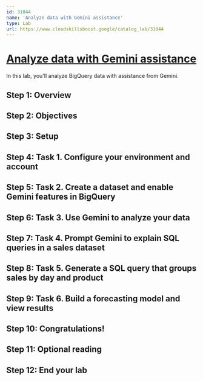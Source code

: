 ```yaml
---
id: 31044
name: 'Analyze data with Gemini assistance'
type: Lab
url: https://www.cloudskillsboost.google/catalog_lab/31044
---
```


# [Analyze data with Gemini assistance](https://www.cloudskillsboost.google/catalog_lab/31044)

In this lab, you'll analyze BigQuery data with assistance from Gemini.

## Step 1: Overview

## Step 2: Objectives

## Step 3: Setup

## Step 4: Task 1. Configure your environment and account

## Step 5: Task 2. Create a dataset and enable Gemini features in BigQuery

## Step 6: Task 3. Use Gemini to analyze your data

## Step 7: Task 4. Prompt Gemini to explain SQL queries in a sales dataset

## Step 8: Task 5. Generate a SQL query that groups sales by day and product

## Step 9: Task 6. Build a forecasting model and view results

## Step 10: Congratulations!

## Step 11: Optional reading

## Step 12: End your lab
